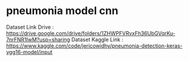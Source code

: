 # pneumonia model cnn


Dataset Link Drive : https://drive.google.com/drive/folders/1ZHWPFVRvxFh36UbGVqrKu-7nrFNR1IwM?usp=sharing
Dataset Kaggle Link  : https://www.kaggle.com/code/jericowidhy/pneumonia-detection-keras-vgg16-model/input
